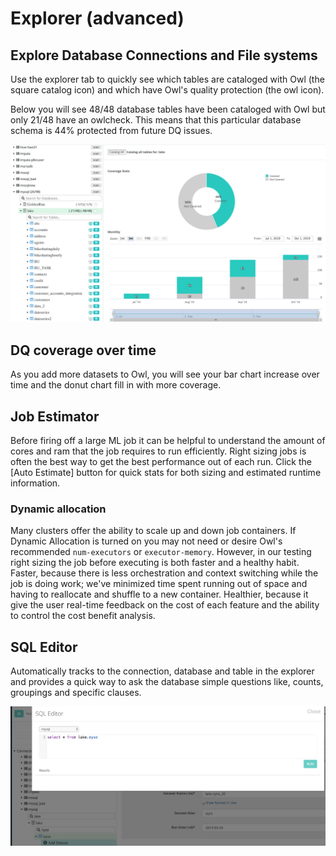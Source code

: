 # Explorer (advanced)

## Explore Database Connections and File systems

Use the explorer tab to quickly see which tables are cataloged with Owl (the square catalog icon) and which have Owl's quality protection (the owl icon).

Below you will see 48/48 database tables have been cataloged with Owl but only 21/48 have an owlcheck. This means that this particular database schema is 44% protected from future DQ issues.

![](../../.gitbook/assets/owl-explorer.png)

## DQ coverage over time

As you add more datasets to Owl, you will see your bar chart increase over time and the donut chart fill in with more coverage.

## Job Estimator

Before firing off a large ML job it can be helpful to understand the amount of cores and ram that the job requires to run efficiently. Right sizing jobs is often the best way to get the best performance out of each run. Click the \[Auto Estimate] button for quick stats for both sizing and estimated runtime information.

### Dynamic allocation

Many clusters offer the ability to scale up and down job containers. If Dynamic Allocation is turned on you may not need or desire Owl's recommended `num-executors` or `executor-memory`. However, in our testing right sizing the job before executing is both faster and a healthy habit. Faster, because there is less orchestration and context switching while the job is doing work; we've minimized time spent running out of space and having to reallocate and shuffle to a new container. Healthier, because it give the user real-time feedback on the cost of each feature and the ability to control the cost benefit analysis.

## SQL Editor

Automatically tracks to the connection, database and table in the explorer and provides a quick way to ask the database simple questions like, counts, groupings and specific clauses.

![](../../.gitbook/assets/owl-sql-editor.png)
